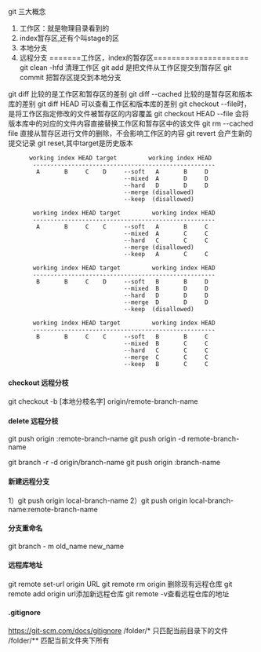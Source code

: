 git 三大概念
1. 工作区：就是物理目录看到的
2. index暂存区,还有个叫stage的区
3. 本地分支
4. 远程分支
=======工作区，index的暂存区=====================
git clean -hfd 清理工作区
git add  是把文件从工作区提交到暂存区
git commit  把暂存区提交到本地分支

git diff 比较的是工作区和暂存区的差别
git diff --cached 比较的是暂存区和版本库的差别
git diff HEAD 可以查看工作区和版本库的差别
git checkout --file时，是将工作区指定修改的文件被暂存区的内容覆盖
git checkout HEAD --file 会将版本库中的对应的文件内容直接替换工作区和暂存区中的该文件
git rm --cached file 直接从暂存区进行文件的删除，不会影响工作区的内容
git revert 会产生新的提交记录
git reset,其中target是历史版本

          working index HEAD target         working index HEAD
           ----------------------------------------------------
            A       B     C    D     --soft   A       B     D
                                     --mixed  A       D     D
                                     --hard   D       D     D
                                     --merge (disallowed)
                                     --keep  (disallowed)

           working index HEAD target         working index HEAD
           ----------------------------------------------------
            A       B     C    C     --soft   A       B     C
                                     --mixed  A       C     C
                                     --hard   C       C     C
                                     --merge (disallowed)
                                     --keep   A       C     C

           working index HEAD target         working index HEAD
           ----------------------------------------------------
            B       B     C    D     --soft   B       B     D
                                     --mixed  B       D     D
                                     --hard   D       D     D
                                     --merge  D       D     D
                                     --keep  (disallowed)

           working index HEAD target         working index HEAD
           ----------------------------------------------------
            B       B     C    C     --soft   B       B     C
                                     --mixed  B       C     C
                                     --hard   C       C     C
                                     --merge  C       C     C
                                     --keep   B       C     C


#### checkout 远程分枝
git checkout -b [本地分枝名字] origin/remote-branch-name

#### delete 远程分枝
git push origin :remote-branch-name
git push origin -d remote-branch-name

git branch -r -d origin/branch-name
git push origin :branch-name  

#### 新建远程分支
1）git push origin local-branch-name
2）git push origin local-branch-name:remote-branch-name

#### 分支重命名
git branch - m old_name new_name

#### 远程库地址
git remote set-url origin URL
git remote rm origin 删除现有远程仓库 
git remote add origin url添加新远程仓库
git remote -v查看远程仓库的地址

#### .gitignore
https://git-scm.com/docs/gitignore
/folder/* 只匹配当前目录下的文件
/folder/** 匹配当前文件夹下所有

